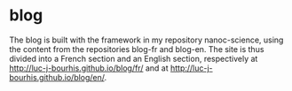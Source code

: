 # blog

The blog is built with the framework in my repository nanoc-science, using the content from the repositories blog-fr and blog-en. The site is thus divided into a French section and an English section, respectively at http://luc-j-bourhis.github.io/blog/fr/ and at http://luc-j-bourhis.github.io/blog/en/.
